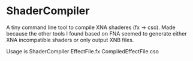 # ShaderCompiler

 A tiny command line tool to compile XNA shaderes (fx -> cso).
 Made because the other tools I found based on FNA seemed to generate either XNA incompatible shaders or only output XNB files.
 
 Usage is ShaderCompiler EffectFile.fx CompiledEffectFile.cso